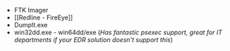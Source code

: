 - FTK Imager
- [[Redline - FireEye]]
- DumpIt.exe
- win32dd.exe - win64dd/exe (_Has fantastic psexec support, great for IT departments if your EDR solution doesn't support this_)

